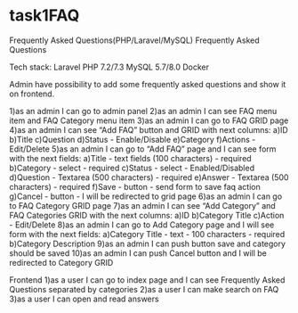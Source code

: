 # task1FAQ
Frequently Asked Questions(PHP/Laravel/MySQL)
Frequently Asked Questions

Tech stack:
Laravel
PHP 7.2/7.3
MySQL 5.7/8.0
Docker


Admin have possibility to add some frequently asked questions and show it on frontend.

1)as an admin I can go to admin panel
2)as an admin I can see FAQ menu item and FAQ Category menu item
3)as an admin I can go to FAQ GRID page
4)as an admin I can see “Add FAQ” button and GRID with next columns:
    a)ID
    b)Title
    c)Question
    d)Status - Enable/Disable
    e)Category
    f)Actions - Edit/Delete
5)as an admin I can go to “Add FAQ” page and I can see form with the next fields:
    a)Title - text fields (100 characters) - required
    b)Category - select - required
    c)Status - select - Enabled/Disabled
    d)Question - Textarea (500 characters) - required
    e)Answer - Textarea (500 characters) - required
    f)Save - button - send form to save faq action
    g)Cancel - button - I will be redirected to grid page
6)as an admin I can go to FAQ Category GRID page
7)as an admin I can see “Add Category” and FAQ Categories GRID with the next columns:
    a)ID
    b)Category Title
    c)Action - Edit/Delete
8)as an admin I can go to Add Category page and I will see form with the next fields:
    a)Category Title - text - 100 characters - required
    b)Category Description
9)as an admin I can push button save and category should be saved
10)as an admin I can push Cancel button and I will be redirected to Category GRID

Frontend
1)as a user I can go to index page and I can see Frequently Asked Questions separated by categories
2)as a user I can make search on FAQ
3)as a user I can open and read answers

